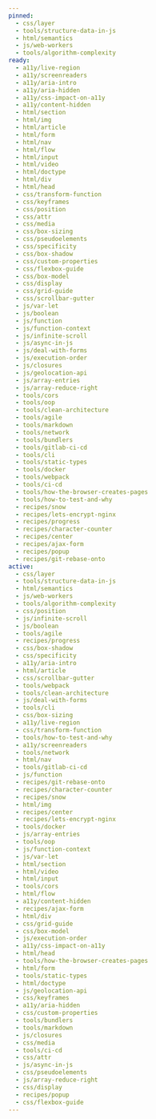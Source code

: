 ```yaml
---
pinned:
  - css/layer
  - tools/structure-data-in-js
  - html/semantics
  - js/web-workers
  - tools/algorithm-complexity
ready:
  - a11y/live-region
  - a11y/screenreaders
  - a11y/aria-intro
  - a11y/aria-hidden
  - a11y/css-impact-on-a11y
  - a11y/content-hidden
  - html/section
  - html/img
  - html/article
  - html/form
  - html/nav
  - html/flow
  - html/input
  - html/video
  - html/doctype
  - html/div
  - html/head
  - css/transform-function
  - css/keyframes
  - css/position
  - css/attr
  - css/media
  - css/box-sizing
  - css/pseudoelements
  - css/specificity
  - css/box-shadow
  - css/custom-properties
  - css/flexbox-guide
  - css/box-model
  - css/display
  - css/grid-guide
  - css/scrollbar-gutter
  - js/var-let
  - js/boolean
  - js/function
  - js/function-context
  - js/infinite-scroll
  - js/async-in-js
  - js/deal-with-forms
  - js/execution-order
  - js/closures
  - js/geolocation-api
  - js/array-entries
  - js/array-reduce-right
  - tools/cors
  - tools/oop
  - tools/clean-architecture
  - tools/agile
  - tools/markdown
  - tools/network
  - tools/bundlers
  - tools/gitlab-ci-cd
  - tools/cli
  - tools/static-types
  - tools/docker
  - tools/webpack
  - tools/ci-cd
  - tools/how-the-browser-creates-pages
  - tools/how-to-test-and-why
  - recipes/snow
  - recipes/lets-encrypt-nginx
  - recipes/progress
  - recipes/character-counter
  - recipes/center
  - recipes/ajax-form
  - recipes/popup
  - recipes/git-rebase-onto
active:
  - css/layer
  - tools/structure-data-in-js
  - html/semantics
  - js/web-workers
  - tools/algorithm-complexity
  - css/position
  - js/infinite-scroll
  - js/boolean
  - tools/agile
  - recipes/progress
  - css/box-shadow
  - css/specificity
  - a11y/aria-intro
  - html/article
  - css/scrollbar-gutter
  - tools/webpack
  - tools/clean-architecture
  - js/deal-with-forms
  - tools/cli
  - css/box-sizing
  - a11y/live-region
  - css/transform-function
  - tools/how-to-test-and-why
  - a11y/screenreaders
  - tools/network
  - html/nav
  - tools/gitlab-ci-cd
  - js/function
  - recipes/git-rebase-onto
  - recipes/character-counter
  - recipes/snow
  - html/img
  - recipes/center
  - recipes/lets-encrypt-nginx
  - tools/docker
  - js/array-entries
  - tools/oop
  - js/function-context
  - js/var-let
  - html/section
  - html/video
  - html/input
  - tools/cors
  - html/flow
  - a11y/content-hidden
  - recipes/ajax-form
  - html/div
  - css/grid-guide
  - css/box-model
  - js/execution-order
  - a11y/css-impact-on-a11y
  - html/head
  - tools/how-the-browser-creates-pages
  - html/form
  - tools/static-types
  - html/doctype
  - js/geolocation-api
  - css/keyframes
  - a11y/aria-hidden
  - css/custom-properties
  - tools/bundlers
  - tools/markdown
  - js/closures
  - css/media
  - tools/ci-cd
  - css/attr
  - js/async-in-js
  - css/pseudoelements
  - js/array-reduce-right
  - css/display
  - recipes/popup
  - css/flexbox-guide
---
```


